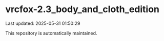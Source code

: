 # vrcfox-2.3_body_and_cloth_edition

Last updated: 2025-05-31 01:50:29

This repository is automatically maintained.
